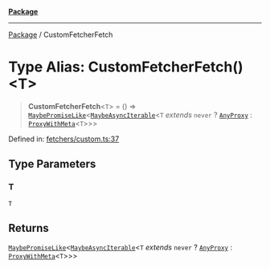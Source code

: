 [**Package**](../README.md)

***

[Package](../globals.md) / CustomFetcherFetch

# Type Alias: CustomFetcherFetch()\<T\>

> **CustomFetcherFetch**\<`T`\> = () => [`MaybePromiseLike`](../-internal-/type-aliases/MaybePromiseLike.md)\<[`MaybeAsyncIterable`](../-internal-/type-aliases/MaybeAsyncIterable.md)\<`T` *extends* `never` ? [`AnyProxy`](../-internal-/type-aliases/AnyProxy.md) : [`ProxyWithMeta`](../-internal-/type-aliases/ProxyWithMeta.md)\<`T`\>\>\>

Defined in: [fetchers/custom.ts:37](https://github.com/AlexXanderGrib/proxy-master/blob/ca5aa337e3a3c6ac87453a9ce0f2477b801f4bc9/src/fetchers/custom.ts#L37)

## Type Parameters

### T

`T`

## Returns

[`MaybePromiseLike`](../-internal-/type-aliases/MaybePromiseLike.md)\<[`MaybeAsyncIterable`](../-internal-/type-aliases/MaybeAsyncIterable.md)\<`T` *extends* `never` ? [`AnyProxy`](../-internal-/type-aliases/AnyProxy.md) : [`ProxyWithMeta`](../-internal-/type-aliases/ProxyWithMeta.md)\<`T`\>\>\>
